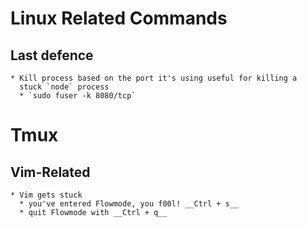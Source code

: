 # Linux Related Commands
  ## Last defence
    * Kill process based on the port it's using useful for killing a
      stuck `node` process
      * `sudo fuser -k 8080/tcp`

# Tmux
  ## Vim-Related
    * Vim gets stuck
      * you've entered Flowmode, you f00l! __Ctrl + s__
      * quit Flowmode with __Ctrl + q__
